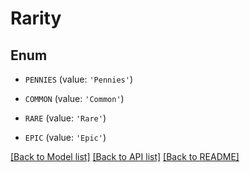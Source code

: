 # Rarity


## Enum

* `PENNIES` (value: `'Pennies'`)

* `COMMON` (value: `'Common'`)

* `RARE` (value: `'Rare'`)

* `EPIC` (value: `'Epic'`)

[[Back to Model list]](../README.md#documentation-for-models) [[Back to API list]](../README.md#documentation-for-api-endpoints) [[Back to README]](../README.md)


